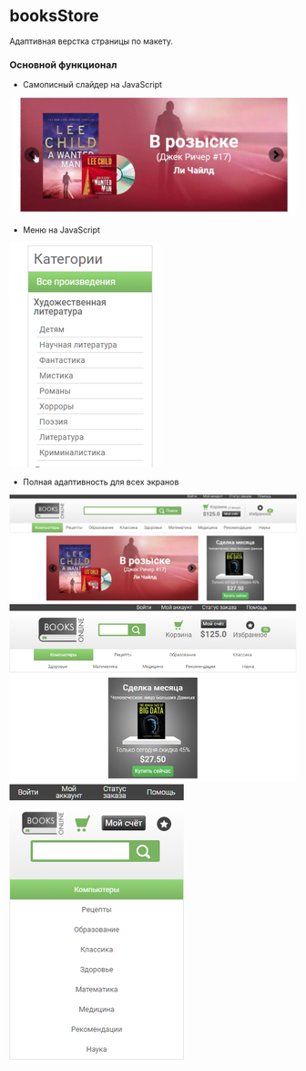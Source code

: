 # booksStore
Адаптивная верстка страницы по макету. 
### Основной функционал
- Самописный слайдер на JavaScript

![image](https://github.com/ajuraI/bookStore/blob/master/img/2G6vtlo6iic.jpg?raw=true)

- Меню на JavaScript

![image](https://github.com/ajuraI/bookStore/blob/master/img/Screenshot_2.png?raw=true)

- Полная адаптивность для всех экранов

![image](https://github.com/ajuraI/bookStore/blob/master/img/Screenshot_3.png?raw=true)
![image](https://github.com/ajuraI/bookStore/blob/master/img/Screenshot_4.png?raw=true)
![image](https://github.com/ajuraI/bookStore/blob/master/img/Screenshot_5.png?raw=true)

